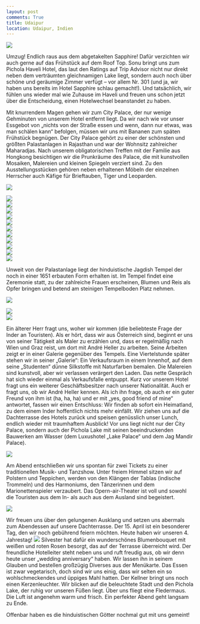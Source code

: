 ```yaml
---
layout: post
comments: True
title: Udaipur
location: Udaipur, Indien
---
```

<p>
<a href='http://whataboutas.data.s3.amazonaws.com/images/2015-04-15-udaipur/DSC_1980.JPG' data-lightbox='Post' title='Sonnenuntergang über den Aravalli-Bergen'
><img class='img-wide' src='http://whataboutas.data.s3.amazonaws.com/images/2015-04-15-udaipur/previews/DSC_1980.jpg' /></a>
</p>
<p>
Umzug! Endlich raus aus dem abgetakelten Sapphire! Dafür verzichten wir auch gerne auf das Frühstück auf dem Roof Top.
Sonu bringt uns zum Pichola Haveli Hotel, das laut den Ratings auf Trip Advisor nicht nur direkt neben dem verträumten gleichnamigen Lake liegt, sondern auch noch über schöne und geräumige Zimmer verfügt – vor allem Nr. 301 (und ja, wir haben uns bereits im Hotel Sapphire schlau gemacht!). Und tatsächlich, wir fühlen uns wieder mal wie Zuhause im Haveli und freuen uns schon jetzt über die Entscheidung, einen Hotelwechsel beanstandet zu haben.
</p>
<!--more-->
<p>
Mit knurrendem Magen gehen wir zum City Palace, der nur wenige Gehminuten von unserem Hotel entfernt liegt. Da wir nach wie vor unser Essgebot von „nichts von der Straße essen und wenn, dann nur etwas, was man schälen kann“ befolgen, müssen wir uns mit Bananen zum späten Frühstück begnügen. Der City Palace gehört zu einer der schönsten und größten Palastanlagen in Rajasthan und war der Wohnsitz zahlreicher Maharadjas. Nach unserem obligatorischen Treffen mit der Familie aus Hongkong besichtigen wir die Prunkräume des Palace, die mit kunstvollen Mosaiken, Malereien und kleinen Spiegeln verziert sind. Zu den Ausstellungsstücken gehören neben erhaltenen Möbeln der einzelnen Herrscher auch Käfige für Brieftauben, Tiger und Leoparden.
</p>
<p>
<a href='http://whataboutas.data.s3.amazonaws.com/images/2015-04-15-udaipur/DSC_1807.JPG' data-lightbox='Post' title='City Palace Udaipur'
><img class='img-wide' src='http://whataboutas.data.s3.amazonaws.com/images/2015-04-15-udaipur/DSC_1807.JPG' /></a>
</p>
<div class='image-frame'>
<div class='nailthumb-container square-thumb'><a href='http://whataboutas.data.s3.amazonaws.com/images/2015-04-15-udaipur/DSC_1822_corr.jpg' class='imageslink' data-lightbox='Gallery' title=''
><img class='images' src='http://whataboutas.data.s3.amazonaws.com/images/2015-04-15-udaipur/thumbs/DSC_1822_corr.jpg' /></a>
</div>
<div class='nailthumb-container square-thumb'><a href='http://whataboutas.data.s3.amazonaws.com/images/2015-04-15-udaipur/DSC_1849.JPG' class='imageslink' data-lightbox='Gallery' title=''
><img class='images' src='http://whataboutas.data.s3.amazonaws.com/images/2015-04-15-udaipur/thumbs/DSC_1849.JPG' /></a>
</div>
<div class='nailthumb-container square-thumb'><a href='http://whataboutas.data.s3.amazonaws.com/images/2015-04-15-udaipur/DSC_1859.JPG' class='imageslink' data-lightbox='Gallery' title=''
><img class='images' src='http://whataboutas.data.s3.amazonaws.com/images/2015-04-15-udaipur/thumbs/DSC_1859.JPG' /></a>
</div>
<div class='nailthumb-container square-thumb'><a href='http://whataboutas.data.s3.amazonaws.com/images/2015-04-15-udaipur/DSC_1860.JPG' class='imageslink' data-lightbox='Gallery' title=''
><img class='images' src='http://whataboutas.data.s3.amazonaws.com/images/2015-04-15-udaipur/thumbs/DSC_1860.JPG' /></a>
</div>
<div class='nailthumb-container square-thumb'><a href='http://whataboutas.data.s3.amazonaws.com/images/2015-04-15-udaipur/DSC_1861.JPG' class='imageslink' data-lightbox='Gallery' title=''
><img class='images' src='http://whataboutas.data.s3.amazonaws.com/images/2015-04-15-udaipur/thumbs/DSC_1861.JPG' /></a>
</div>
<div class='nailthumb-container square-thumb'><a href='http://whataboutas.data.s3.amazonaws.com/images/2015-04-15-udaipur/DSC_1871.JPG' class='imageslink' data-lightbox='Gallery' title=''
><img class='images' src='http://whataboutas.data.s3.amazonaws.com/images/2015-04-15-udaipur/thumbs/DSC_1871.JPG' /></a>
</div>
<div class='nailthumb-container square-thumb'><a href='http://whataboutas.data.s3.amazonaws.com/images/2015-04-15-udaipur/DSC_1872.JPG' class='imageslink' data-lightbox='Gallery' title=''
><img class='images' src='http://whataboutas.data.s3.amazonaws.com/images/2015-04-15-udaipur/thumbs/DSC_1872.JPG' /></a>
</div>
<div class='nailthumb-container square-thumb'><a href='http://whataboutas.data.s3.amazonaws.com/images/2015-04-15-udaipur/DSC_1873.JPG' class='imageslink' data-lightbox='Gallery' title=''
><img class='images' src='http://whataboutas.data.s3.amazonaws.com/images/2015-04-15-udaipur/thumbs/DSC_1873.JPG' /></a>
</div>
<div class='nailthumb-container square-thumb'><a href='http://whataboutas.data.s3.amazonaws.com/images/2015-04-15-udaipur/DSC_1880.JPG' class='imageslink' data-lightbox='Gallery' title=''
><img class='images' src='http://whataboutas.data.s3.amazonaws.com/images/2015-04-15-udaipur/thumbs/DSC_1880.JPG' /></a>
</div>
<div class='nailthumb-container square-thumb'><a href='http://whataboutas.data.s3.amazonaws.com/images/2015-04-15-udaipur/DSC_1906.JPG' class='imageslink' data-lightbox='Gallery' title=''
><img class='images' src='http://whataboutas.data.s3.amazonaws.com/images/2015-04-15-udaipur/thumbs/DSC_1906.JPG' /></a>
</div>
<div class='nailthumb-container square-thumb'><a href='http://whataboutas.data.s3.amazonaws.com/images/2015-04-15-udaipur/DSC_1920.JPG' class='imageslink' data-lightbox='Gallery' title='Schulkinder auf dem Heimweg'
><img class='images' src='http://whataboutas.data.s3.amazonaws.com/images/2015-04-15-udaipur/thumbs/DSC_1920.JPG' /></a>
</div>
</div>

Unweit von der Palastanlage liegt der hinduistische Jagdish Tempel der noch in einer 1651 erbauten Form erhalten ist. Im Tempel findet eine Zeremonie statt, zu der zahlreiche Frauen erscheinen, Blumen und Reis als Opfer bringen und betend am steinigen Tempelboden Platz nehmen.
<p>
<a href='http://whataboutas.data.s3.amazonaws.com/images/2015-04-15-udaipur/DSC_1928_corr.jpg' data-lightbox='Post' title='Zeremonie im Jagdish-Tempel'><img class='img-wide' src='http://whataboutas.data.s3.amazonaws.com/images/2015-04-15-udaipur/DSC_1928_corr.jpg' /></a>
</p>
<div class='image-frame'>
<div class='nailthumb-container square-thumb'><a href='http://whataboutas.data.s3.amazonaws.com/images/2015-04-15-udaipur/DSC_1935.JPG' class='imageslink' data-lightbox='Gallery' title='Opfergabe'><img class='images' src='http://whataboutas.data.s3.amazonaws.com/images/2015-04-15-udaipur/thumbs/DSC_1935.JPG' /></a>
</div>
<div class='nailthumb-container square-thumb'><a href='http://whataboutas.data.s3.amazonaws.com/images/2015-04-15-udaipur/DSC_1937.JPG' class='imageslink' data-lightbox='Gallery' title='Steiler Weg zum Tempel'><img class='images' src='http://whataboutas.data.s3.amazonaws.com/images/2015-04-15-udaipur/thumbs/DSC_1937.JPG' /></a>
</div>
</div>
<p>
Ein älterer Herr fragt uns, woher wir kommen (die beliebteste Frage der Inder an Touristen). Als er hört, dass wir aus Österreich sind, beginnt er uns von seiner Tätigkeit als Maler zu erzählen und, dass er regelmäßig nach Wien und Graz reist, um dort mit André Heller zu arbeiten. Seine Arbeiten zeigt er in einer Galerie gegenüber des Tempels. Eine Viertelstunde später stehen wir in seiner „Galerie“: Ein Verkaufsraum in einem Innenhof, auf dem seine „Studenten“ dünne Silkstoffe mit Naturfarben bemalen. Die Malereien sind kunstvoll, aber wir verlassen verärgert den Laden. Das nette Gespräch hat sich wieder einmal als Verkaufsfalle entpuppt. Kurz vor unserem Hotel fragt uns ein weiterer Geschäftsbesitzer nach unserer Nationalität. Auch er fragt uns, ob wir André Heller kennen. Als ich ihn frage, ob auch er ein guter Freund von ihm ist (ha, ha, ha) und er mit „yes, good friend of mine“ antwortet, fassen wir einen Entschluss: Wir finden ab sofort ein Heimatland, zu dem einem Inder hoffentlich nichts mehr einfällt.
Wir ziehen uns auf die Dachterrasse des Hotels zurück und speisen genüsslich unser Lunch, endlich wieder mit traumhaftem Ausblick! Vor uns liegt nicht nur der City Palace, sondern auch der Pichola Lake mit seinen beeindruckenden Bauwerken am Wasser (dem Luxushotel „Lake Palace“ und dem Jag Mandir Palace).
</p>
<p>
<a href='http://whataboutas.data.s3.amazonaws.com/images/2015-04-15-udaipur/DSC_1972.JPG' data-lightbox='Post' title='Auf der Dachterrasse des Hotel Picholi Haveli'><img class='img-wide' src='http://whataboutas.data.s3.amazonaws.com/images/2015-04-15-udaipur/DSC_1972.JPG' /></a>
</p>
<p>
Am Abend entschließen wir uns spontan für zwei Tickets zu einer traditionellen Musik- und Tanzshow. Unter freiem Himmel sitzen wir auf Polstern und Teppichen, werden von den Klängen der Tablas (indische Trommeln) und des Harmoniums, den Tänzerinnen und dem Marionettenspieler verzaubert. Das Opern-air-Theater ist voll und sowohl die Touristen aus dem In- als auch aus dem Ausland sind begeistert.
</p>
<p>
<a href='http://whataboutas.data.s3.amazonaws.com/images/2015-04-15-udaipur/DSC_2021.JPG' data-lightbox='Post' title='Einer der typisch rajasthanischen Tänze, im Bagore Ki Haveli'><img class='img-wide' src='http://whataboutas.data.s3.amazonaws.com/images/2015-04-15-udaipur/DSC_2021.JPG' /></a>
</p>
<p>
Wir freuen uns über den gelungenen Ausklang und setzen uns abermals zum Abendessen auf unsere Dachterrasse. Der 15. April ist ein besonderer Tag, den wir noch gebührend feiern möchten. Heute haben wir unseren 4. Jahrestag!
<a href='http://whataboutas.data.s3.amazonaws.com/images/2015-04-15-udaipur/DSC_2046.JPG' class='imageslink' data-lightbox='Post' title='Noch schnell im Zimmer bloggen, mit Blick auf die City'><img class='rechts' src='http://whataboutas.data.s3.amazonaws.com/images/2015-04-15-udaipur/thumbs/DSC_2046.JPG' /></a>
Silvester hat dafür ein wunderschönes Blumenbouquet mit weißen und roten Rosen besorgt, das auf der Terrasse überreicht wird. Der freundliche Hotelleiter steht neben uns und ruft freudig aus, ob wir denn heute unser „wedding anniversary“ haben. Wir lassen ihn in seinem Glauben und bestellen großzügig Diverses aus der Menükarte. Das Essen ist zwar vegetarisch, doch sind wir uns einig, dass wir selten ein so wohlschmeckendes und üppiges Mahl hatten. Der Kellner bringt uns noch einen Kerzenleuchter. Wir blicken auf die beleuchtete Stadt und den Pichola Lake, der ruhig vor unseren Füßen liegt. Über uns fliegt eine Fledermaus. Die Luft ist angenehm warm und frisch. Ein perfekter Abend geht langsam zu Ende.
</p>
<p>
Offenbar haben es die hinduistischen Götter nochmal gut mit uns gemeint!
</p>